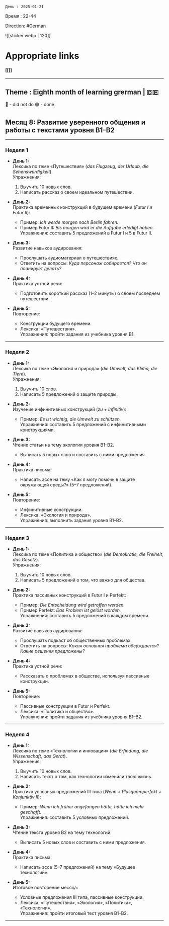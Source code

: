 	День : 2025-01-21 
Время : 22-44

 Direction: #German  

![[sticker.webp | 120]]
# Appropriate links
#### [[]]

---
 ##  Theme : Eighth month of learning grerman | 🇩🇪

🔴 - did not do 
🟢 - done

## **Месяц 8: Развитие уверенного общения и работы с текстами уровня B1–B2**

---

### **Неделя 1**

- **День 1:**  
    Лексика по теме «Путешествия» (_das Flugzeug, der Urlaub, die Sehenswürdigkeit_).  
    Упражнения:
    
    1. Выучить 10 новых слов.
    2. Написать рассказ о своем идеальном путешествии.
- **День 2:**  
    Практика временных конструкций в будущем времени (_Futur I и Futur II_):
    
    - Пример: _Ich werde morgen nach Berlin fahren._
    - Пример Futur II: _Bis morgen wird er die Aufgabe erledigt haben._  
        Упражнения: составить 5 предложений в Futur I и 5 в Futur II.
- **День 3:**  
    Развитие навыков аудирования:
    
    - Прослушать аудиоматериал о путешествиях.
    - Ответить на вопросы: _Куда персонаж собирается? Что он планирует делать?_
- **День 4:**  
    Практика устной речи:
    
    - Подготовить короткий рассказ (1–2 минуты) о своем последнем путешествии.
- **День 5:**  
    Повторение:
    
    - Конструкции будущего времени.
    - Лексика: «Путешествия».  
        Упражнения: пройти задания из учебника уровня B1.

---

### **Неделя 2**

- **День 1:**  
    Лексика по теме «Экология и природа» (_die Umwelt, das Klima, die Tiere_).  
    Упражнения:
    
    1. Выучить 10 слов.
    2. Написать 5 предложений о защите природы.
- **День 2:**  
    Изучение инфинитивных конструкций (_zu + Infinitiv_):
    
    - Пример: _Es ist wichtig, die Umwelt zu schützen._  
        Упражнения: составить 5 предложений с инфинитивными конструкциями.
- **День 3:**  
    Чтение статьи на тему экологии уровня B1–B2.
    
    - Выписать 5 новых слов и составить с ними предложения.
- **День 4:**  
    Практика письма:
    
    - Написать эссе на тему «Как я могу помочь в защите окружающей среды?» (5–7 предложений).
- **День 5:**  
    Повторение:
    
    - Инфинитивные конструкции.
    - Лексика: «Экология и природа».  
        Упражнения: выполнить задания уровня B1–B2.

---

### **Неделя 3**

- **День 1:**  
    Лексика по теме «Политика и общество» (_die Demokratie, die Freiheit, das Gesetz_).  
    Упражнения:
    
    1. Выучить 10 новых слов.
    2. Написать 5 предложений о том, что важно для общества.
- **День 2:**  
    Практика пассивных конструкций в Futur I и Perfekt:
    
    - Пример: _Die Entscheidung wird getroffen werden._
    - Пример Perfekt: _Das Problem ist gelöst worden._  
        Упражнения: составить 5 предложений в каждом времени.
- **День 3:**  
    Развитие навыков аудирования:
    
    - Прослушать подкаст об общественных проблемах.
    - Ответить на вопросы: _Какая основная проблема обсуждается? Какие решения предложены?_
- **День 4:**  
    Практика устной речи:
    
    - Рассказать о проблемах в обществе, используя пассивные конструкции.
- **День 5:**  
    Повторение:
    
    - Пассивные конструкции в Futur и Perfekt.
    - Лексика: «Политика и общество».  
        Упражнения: пройти задания из учебника уровня B1–B2.

---

### **Неделя 4**

- **День 1:**  
    Лексика по теме «Технологии и инновации» (_die Erfindung, die Wissenschaft, das Gerät_).  
    Упражнения:
    
    1. Выучить 10 новых слов.
    2. Написать текст о том, как технологии изменили твою жизнь.
- **День 2:**  
    Практика условных предложений III типа (_Wenn + Plusquamperfekt + Konjunktiv II_):
    
    - Пример: _Wenn ich früher angefangen hätte, hätte ich mehr geschafft._  
        Упражнения: составить 5 условных предложений.
- **День 3:**  
    Чтение текста уровня B2 на тему технологий.
    
    - Выписать 5 новых слов и составить с ними предложения.
- **День 4:**  
    Практика письма:
    
    - Написать эссе (5–7 предложений) на тему «Будущее технологий».
- **День 5:**  
    Итоговое повторение месяца:
    
    - Условные предложения III типа, пассивные конструкции.
    - Лексика: «Путешествия», «Экология», «Политика», «Технологии».  
        Упражнения: пройти итоговый тест уровня B1–B2.





---
